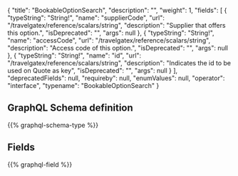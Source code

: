 {
  "title": "BookableOptionSearch",
  "description": "",
  "weight": 1,
  "fields": [
    {
      "typeString": "String!",
      "name": "supplierCode",
      "url": "/travelgatex/reference/scalars/string",
      "description": "Supplier that offers this option.",
      "isDeprecated": "",
      "args": null
    },
    {
      "typeString": "String!",
      "name": "accessCode",
      "url": "/travelgatex/reference/scalars/string",
      "description": "Access code of this option.",
      "isDeprecated": "",
      "args": null
    },
    {
      "typeString": "String!",
      "name": "id",
      "url": "/travelgatex/reference/scalars/string",
      "description": "Indicates the id to be used on Quote as key",
      "isDeprecated": "",
      "args": null
    }
  ],
  "deprecatedFields": null,
  "requireby": null,
  "enumValues": null,
  "operator": "interface",
  "typename": "BookableOptionSearch"
}
## GraphQL Schema definition

{{% graphql-schema-type %}}

## Fields

{{% graphql-field %}}

